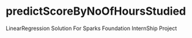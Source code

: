 # predictScoreByNoOfHoursStudied
LinearRegression Solution For Sparks Foundation InternShip Project
